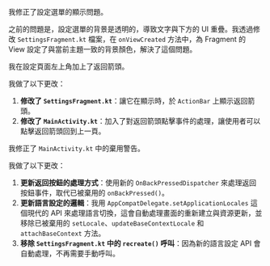 我修正了設定選單的顯示問題。

之前的問題是，設定選單的背景是透明的，導致文字與下方的 UI 重疊。我透過修改 `SettingsFragment.kt` 檔案，在 `onViewCreated` 方法中，為 Fragment 的 View 設定了與當前主題一致的背景顏色，解決了這個問題。

我在設定頁面左上角加上了返回箭頭。

我做了以下更改：

1.  **修改了 `SettingsFragment.kt`**：讓它在顯示時，於 `ActionBar` 上顯示返回箭頭。
2.  **修改了 `MainActivity.kt`**：加入了對返回箭頭點擊事件的處理，讓使用者可以點擊返回箭頭回到上一頁。

我修正了 `MainActivity.kt` 中的棄用警告。

我做了以下更改：

1.  **更新返回按鈕的處理方式**：使用新的 `OnBackPressedDispatcher` 來處理返回按鈕事件，取代已被棄用的 `onBackPressed()`。
2.  **更新語言設定的邏輯**：我用 `AppCompatDelegate.setApplicationLocales` 這個現代的 API 來處理語言切換，這會自動處理畫面的重新建立與資源更新，並移除已被棄用的 `setLocale`、`updateBaseContextLocale` 和 `attachBaseContext` 方法。
3.  **移除 `SettingsFragment.kt` 中的 `recreate()` 呼叫**：因為新的語言設定 API 會自動處理，不再需要手動呼叫。